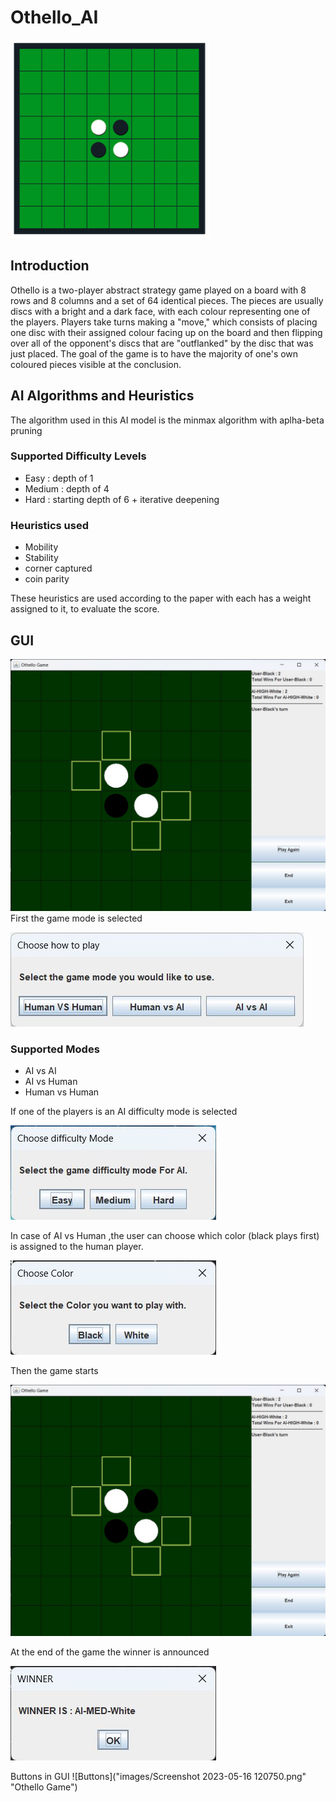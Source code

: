 # Othello_AI
![Othello Game main](images/image_1.png "Othello Game")
## Introduction
Othello is a two-player abstract strategy game played on a board with 8 rows and 8 columns and a set of 64 identical pieces. The pieces are usually discs with a bright and a dark face, with each colour representing one of the players. Players take turns making a "move," which consists of placing one disc with their assigned colour facing up on the board and then flipping over all of the opponent's discs that are "outflanked" by the disc that was just placed.  The goal of the game is to have the majority of one's own coloured pieces visible at the conclusion. 

## AI Algorithms and Heuristics 
The algorithm used in this AI model is the minmax algorithm with aplha-beta pruning 
### Supported Difficulty Levels
*	Easy		: depth of 1
*	Medium	: depth of 4 
*	Hard		: starting depth of 6 + iterative deepening


### Heuristics used
* Mobility
* Stability
* corner captured
* coin parity

These heuristics are used according to the paper with each has a weight assigned to it, to evaluate the score.

## GUI
![GUI](images/image_6.png "Othello Game")
First the game mode is selected 

![GUI](images/image_3.png "Othello mode Game")
### Supported Modes
* AI vs AI 
* AI vs Human
* Human vs Human

If one of the players is an AI difficulty mode is selected

![GUI](images/image_4.png "Othello mode Game")

In case of AI vs Human ,the user can choose which color (black plays first) is assigned to the human player.

![GUI](images/image_5.png "Othello mode Game")

Then the game starts 

![GUI](images/image_6.png "Othello Game")

At the end of the game the winner is announced

![GUI](images/image_7.png "Othello Game")

Buttons in GUI
![Buttons]("images/Screenshot 2023-05-16 120750.png" "Othello Game")
